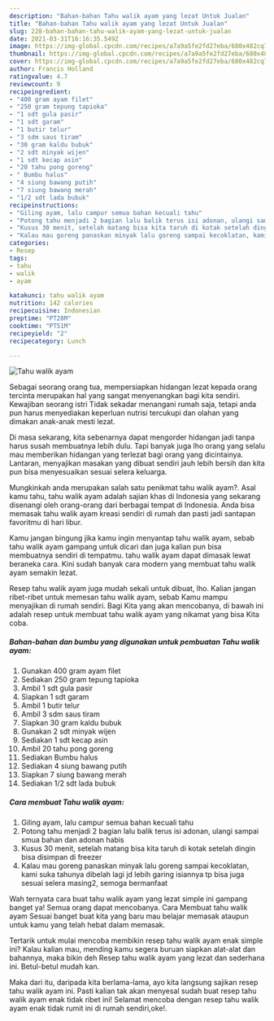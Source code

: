 ```yaml
---
description: "Bahan-bahan Tahu walik ayam yang lezat Untuk Jualan"
title: "Bahan-bahan Tahu walik ayam yang lezat Untuk Jualan"
slug: 228-bahan-bahan-tahu-walik-ayam-yang-lezat-untuk-jualan
date: 2021-03-31T16:16:35.549Z
image: https://img-global.cpcdn.com/recipes/a7a9a5fe2fd27eba/680x482cq70/tahu-walik-ayam-foto-resep-utama.jpg
thumbnail: https://img-global.cpcdn.com/recipes/a7a9a5fe2fd27eba/680x482cq70/tahu-walik-ayam-foto-resep-utama.jpg
cover: https://img-global.cpcdn.com/recipes/a7a9a5fe2fd27eba/680x482cq70/tahu-walik-ayam-foto-resep-utama.jpg
author: Francis Holland
ratingvalue: 4.7
reviewcount: 9
recipeingredient:
- "400 gram ayam filet"
- "250 gram tepung tapioka"
- "1 sdt gula pasir"
- "1 sdt garam"
- "1 butir telur"
- "3 sdm saus tiram"
- "30 gram kaldu bubuk"
- "2 sdt minyak wijen"
- "1 sdt kecap asin"
- "20 tahu pong goreng"
- " Bumbu halus"
- "4 siung bawang putih"
- "7 siung bawang merah"
- "1/2 sdt lada bubuk"
recipeinstructions:
- "Giling ayam, lalu campur semua bahan kecuali tahu"
- "Potong tahu menjadi 2 bagian lalu balik terus isi adonan, ulangi sampai smua bahan dan adonan habis"
- "Kusus 30 menit, setelah matang bisa kita taruh di kotak setelah dingin bisa disimpan di freezer"
- "Kalau mau goreng panaskan minyak lalu goreng sampai kecoklatan, kami suka tahunya dibelah lagi jd lebih garing isiannya tp bisa juga sesuai selera masing2, semoga bermanfaat"
categories:
- Resep
tags:
- tahu
- walik
- ayam

katakunci: tahu walik ayam 
nutrition: 142 calories
recipecuisine: Indonesian
preptime: "PT28M"
cooktime: "PT51M"
recipeyield: "2"
recipecategory: Lunch

---
```



![Tahu walik ayam](https://img-global.cpcdn.com/recipes/a7a9a5fe2fd27eba/680x482cq70/tahu-walik-ayam-foto-resep-utama.jpg)

Sebagai seorang orang tua, mempersiapkan hidangan lezat kepada orang tercinta merupakan hal yang sangat menyenangkan bagi kita sendiri. Kewajiban seorang istri Tidak sekadar menangani rumah saja, tetapi anda pun harus menyediakan keperluan nutrisi tercukupi dan olahan yang dimakan anak-anak mesti lezat.

Di masa  sekarang, kita sebenarnya dapat mengorder hidangan jadi tanpa harus susah membuatnya lebih dulu. Tapi banyak juga lho orang yang selalu mau memberikan hidangan yang terlezat bagi orang yang dicintainya. Lantaran, menyajikan masakan yang dibuat sendiri jauh lebih bersih dan kita pun bisa menyesuaikan sesuai selera keluarga. 



Mungkinkah anda merupakan salah satu penikmat tahu walik ayam?. Asal kamu tahu, tahu walik ayam adalah sajian khas di Indonesia yang sekarang disenangi oleh orang-orang dari berbagai tempat di Indonesia. Anda bisa memasak tahu walik ayam kreasi sendiri di rumah dan pasti jadi santapan favoritmu di hari libur.

Kamu jangan bingung jika kamu ingin menyantap tahu walik ayam, sebab tahu walik ayam gampang untuk dicari dan juga kalian pun bisa membuatnya sendiri di tempatmu. tahu walik ayam dapat dimasak lewat beraneka cara. Kini sudah banyak cara modern yang membuat tahu walik ayam semakin lezat.

Resep tahu walik ayam juga mudah sekali untuk dibuat, lho. Kalian jangan ribet-ribet untuk memesan tahu walik ayam, sebab Kamu mampu menyajikan di rumah sendiri. Bagi Kita yang akan mencobanya, di bawah ini adalah resep untuk membuat tahu walik ayam yang nikamat yang bisa Kita coba.

<!--inarticleads1-->

##### Bahan-bahan dan bumbu yang digunakan untuk pembuatan Tahu walik ayam:

1. Gunakan 400 gram ayam filet
1. Sediakan 250 gram tepung tapioka
1. Ambil 1 sdt gula pasir
1. Siapkan 1 sdt garam
1. Ambil 1 butir telur
1. Ambil 3 sdm saus tiram
1. Siapkan 30 gram kaldu bubuk
1. Gunakan 2 sdt minyak wijen
1. Sediakan 1 sdt kecap asin
1. Ambil 20 tahu pong goreng
1. Sediakan  Bumbu halus
1. Sediakan 4 siung bawang putih
1. Siapkan 7 siung bawang merah
1. Sediakan 1/2 sdt lada bubuk




<!--inarticleads2-->

##### Cara membuat Tahu walik ayam:

1. Giling ayam, lalu campur semua bahan kecuali tahu
1. Potong tahu menjadi 2 bagian lalu balik terus isi adonan, ulangi sampai smua bahan dan adonan habis
1. Kusus 30 menit, setelah matang bisa kita taruh di kotak setelah dingin bisa disimpan di freezer
1. Kalau mau goreng panaskan minyak lalu goreng sampai kecoklatan, kami suka tahunya dibelah lagi jd lebih garing isiannya tp bisa juga sesuai selera masing2, semoga bermanfaat




Wah ternyata cara buat tahu walik ayam yang lezat simple ini gampang banget ya! Semua orang dapat mencobanya. Cara Membuat tahu walik ayam Sesuai banget buat kita yang baru mau belajar memasak ataupun untuk kamu yang telah hebat dalam memasak.

Tertarik untuk mulai mencoba membikin resep tahu walik ayam enak simple ini? Kalau kalian mau, mending kamu segera buruan siapkan alat-alat dan bahannya, maka bikin deh Resep tahu walik ayam yang lezat dan sederhana ini. Betul-betul mudah kan. 

Maka dari itu, daripada kita berlama-lama, ayo kita langsung sajikan resep tahu walik ayam ini. Pasti kalian tak akan menyesal sudah buat resep tahu walik ayam enak tidak ribet ini! Selamat mencoba dengan resep tahu walik ayam enak tidak rumit ini di rumah sendiri,oke!.

